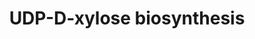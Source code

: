 ---
authors:
- Anwesha
- Eweitz
description: This event has been computationally inferred from an event that has been
  demonstrated in another species.<p>The inference is based on Ensembl Compara orthology
  projection. Briefly, reactions for which all involved PhysicalEntities (in input,
  output and catalyst) have a mapped ortholog or paralog are inferred to the other
  species. High-level events are also inferred for these events to allow for easier
  navigation.<p>Details of projection methods and parameters may be found <a href="/projection.html">here.</a><p>  Source:[http://plantreactome.gramene.org/
  Plant Reactome].
last-edited: 2021-05-26
organisms:
- Zea mays
redirect_from:
- /index.php/Pathway:WP3108
- /instance/WP3108
revision: null
schema-jsonld:
- '@context': https://schema.org/
  '@id': https://wikipathways.github.io/pathways/WP3108.html
  '@type': Dataset
  creator:
    '@type': Organization
    name: WikiPathways
  description: This event has been computationally inferred from an event that has
    been demonstrated in another species.<p>The inference is based on Ensembl Compara
    orthology projection. Briefly, reactions for which all involved PhysicalEntities
    (in input, output and catalyst) have a mapped ortholog or paralog are inferred
    to the other species. High-level events are also inferred for these events to
    allow for easier navigation.<p>Details of projection methods and parameters may
    be found <a href="/projection.html">here.</a><p>  Source:[http://plantreactome.gramene.org/
    Plant Reactome].
  keywords:
  - (LOC_OS03G16980.1)
  - (LOC_OS12G25690.1)
  - 6-dehydrogenase
  - CO2
  - H2O
  - Homologues of
  - Homologues of NAD
  - NAD+
  - NADH
  - UDP-Glc
  - UDP-GlcA
  - UDP-Xyl
  - UDP-glucose
  - containing protein
  - dependent
  - epimerase/dehydratase
  - family domain
  license: CC0
  name: UDP-D-xylose biosynthesis
seo: CreativeWork
title: UDP-D-xylose biosynthesis
wpid: WP3108
---